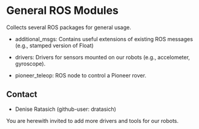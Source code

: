 General ROS Modules
===================

Collects several ROS packages for general usage.

* additional_msgs: Contains useful extensions of existing ROS messages (e.g.,
  stamped version of Float)

* drivers: Drivers for sensors mounted on our robots (e.g., accelometer,
  gyroscope).

* pioneer_teleop: ROS node to control a Pioneer rover.


Contact
-------

* Denise Ratasich (github-user: dratasich)

You are herewith invited to add more drivers and tools for our robots.